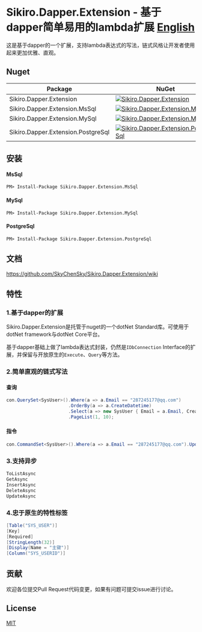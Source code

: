 Sikiro.Dapper.Extension - 基于dapper简单易用的lambda扩展   [English](https://github.com/SkyChenSky/Sikiro.DapperLambdaExtension.MsSql/blob/master/README.md)
========================================


这是基于dapper的一个扩展，支持lambda表达式的写法，链式风格让开发者使用起来更加优雅、直观。


Nuget
-----------
| Package | NuGet | 
| ------- | ------| 
| Sikiro.Dapper.Extension |[![Sikiro.Dapper.Extension](https://img.shields.io/badge/nuget-v2.0.0.0-blue.svg)](https://www.nuget.org/packages/Sikiro.Dapper.Extension/)| 
| Sikiro.Dapper.Extension.MsSql | [![Sikiro.Dapper.Extension.MsSql](https://img.shields.io/badge/nuget-v2.0.0.0-blue.svg)](https://www.nuget.org/packages/Sikiro.Dapper.Extension.MsSql/)| 
| Sikiro.Dapper.Extension.MySql | [![Sikiro.Dapper.Extension.MySql](https://img.shields.io/badge/nuget-v2.0.0.0-blue.svg)](https://www.nuget.org/packages/Sikiro.Dapper.Extension.MySql/)| 
| Sikiro.Dapper.Extension.PostgreSql |[![Sikiro.Dapper.Extension.PostgreSql](https://img.shields.io/badge/nuget-v2.0.0.0-blue.svg)](https://www.nuget.org/packages/Sikiro.Dapper.Extension.PostgreSql/)| 

安装
------------
#### MsSql
```
PM> Install-Package Sikiro.Dapper.Extension.MsSql
```
#### MySql
```
PM> Install-Package Sikiro.Dapper.Extension.MySql
```
#### PostgreSql
```
PM> Install-Package Sikiro.Dapper.Extension.PostgreSql
```
文档
---------
https://github.com/SkyChenSky/Sikiro.Dapper.Extension/wiki

特性
---------
### 1.基于dapper的扩展
Sikiro.Dapper.Extension是托管于nuget的一个dotNet Standard库。可使用于dotNet framework与dotNet Core平台。

基于dapper基础上做了lambda表达式封装，仍然是`IDbConnection` Interface的扩展，并保留与开放原生的`Execute`、`Query`等方法。
### 2.简单直观的链式写法
#### 查询
```c#
con.QuerySet<SysUser>().Where(a => a.Email == "287245177@qq.com")
                       .OrderBy(a => a.CreateDatetime)
                       .Select(a => new SysUser { Email = a.Email, CreateDatetime = a.CreateDatetime, SysUserid = a.SysUserid })
                       .PageList(1, 10);
```

#### 指令
```c#
con.CommandSet<SysUser>().Where(a => a.Email == "287245177@qq.com").Update(a => new SysUser { Email = "123456789@qq.com" });
```
### 3.支持异步
```c#
ToListAsync
GetAsync
InsertAsync
DeleteAsync
UpdateAsync
```
### 4.忠于原生的特性标签
```c#
[Table("SYS_USER")]
[Key]
[Required]
[StringLength(32)]
[Display(Name = "主键")]
[Column("SYS_USERID")]
```

贡献
-------
欢迎各位提交Pull Request代码变更，如果有问题可提交issue进行讨论。

License
-------
[MIT](https://github.com/SkyChenSky/Sikiro.Dapper.Extension/blob/master/LICENSE)
